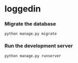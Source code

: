 # loggedin
 

### Migrate the database
``` python manage.py migrate ```

### Run the development server
``` python manage.py runserver ```
